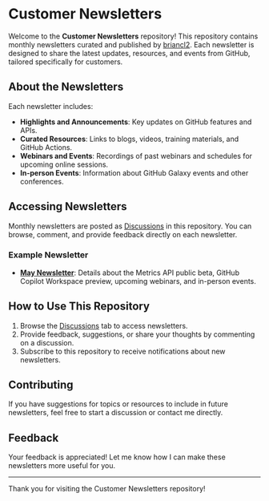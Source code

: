 # Customer Newsletters

Welcome to the **Customer Newsletters** repository! This repository contains monthly newsletters curated and published by [briancl2](https://github.com/briancl2). Each newsletter is designed to share the latest updates, resources, and events from GitHub, tailored specifically for customers.

## About the Newsletters
Each newsletter includes:
- **Highlights and Announcements**: Key updates on GitHub features and APIs.
- **Curated Resources**: Links to blogs, videos, training materials, and GitHub Actions.
- **Webinars and Events**: Recordings of past webinars and schedules for upcoming online sessions.
- **In-person Events**: Information about GitHub Galaxy events and other conferences.

## Accessing Newsletters
Monthly newsletters are posted as [Discussions](https://github.com/briancl2/CustomerNewsletter/discussions) in this repository. You can browse, comment, and provide feedback directly on each newsletter.

### Example Newsletter
- **[May Newsletter](https://github.com/briancl2/CustomerNewsletter/discussions/2)**: Details about the Metrics API public beta, GitHub Copilot Workspace preview, upcoming webinars, and in-person events.

## How to Use This Repository
1. Browse the [Discussions](https://github.com/briancl2/CustomerNewsletter/discussions) tab to access newsletters.
2. Provide feedback, suggestions, or share your thoughts by commenting on a discussion.
3. Subscribe to this repository to receive notifications about new newsletters.

## Contributing
If you have suggestions for topics or resources to include in future newsletters, feel free to start a discussion or contact me directly.

## Feedback
Your feedback is appreciated! Let me know how I can make these newsletters more useful for you.

---

Thank you for visiting the Customer Newsletters repository!
